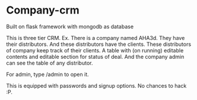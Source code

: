 # Company-crm
Built on flask framework with mongodb as database

This is three tier CRM.
Ex. There is a company named AHA3d. They have their distributors. And these distributors have the clients.
These distributors of company keep track of their clients. A table with (on running) editable contents and editable section for status of deal.
And the company admin can see the table of any distributor. 

For admin, type /admin to open it.

This is equipped with passwords and signup options. No chances to hack :P.

